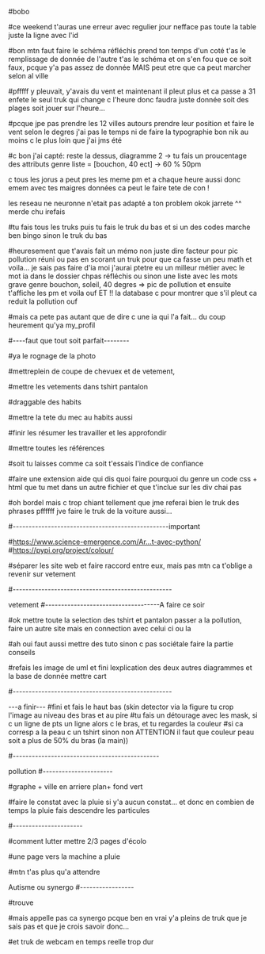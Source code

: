 #bobo

#ce weekend t'auras une erreur avec regulier jour nefface pas toute la table juste la ligne avec l'id


#bon mtn faut faire le schéma réfléchis prend ton temps d'un coté t'as le remplissage de donnée de l'autre t'as le schéma et on s'en fou que ce soit faux, pcque y'a pas assez de donnée MAIS peut etre que ca peut marcher selon al ville

#pfffff y pleuvait, y'avais du vent et maintenant il pleut plus et ca passe a 31 enfete le seul truk qui change c l'heure donc faudra juste donnée soit des plages soit jouer sur l'heure...

#pcque jpe pas prendre les 12 villes autours prendre leur position et faire le vent selon le degres j'ai pas le temps ni de faire la typographie bon nik au moins c le plus loin que j'ai jms été 









#c bon j'ai capté: reste la dessus, diagramme 2 -> tu fais un proucentage des attributs genre liste = [bouchon, 40 ect] -> 60 % 50pm

c tous les jorus a peut pres les meme pm et a chaque heure aussi donc emem avec tes maigres données ca peut le faire tete de con !

les reseau ne neuronne n'etait pas adapté a ton problem okok jarrete ^^ merde chu irefais 





#tu fais tous les truks puis tu fais le truk du bas et si un des codes marche ben bingo sinon le truk du bas


#heuresement que t'avais fait un mémo non juste dire facteur pour pic pollution réuni ou pas en scorant un truk pour que ca fasse un peu math et voila... je sais pas faire d'ia moi j'aurai ptetre eu un milleur métier avec le mot ia dans le dossier chpas réfléchis ou sinon une liste avec les mots grave genre bouchon, soleil, 40 degres => pic de pollution et ensuite t'affiche les pm et voila ouf ET !! la database c pour montrer que s'il pleut ca reduit la pollution ouf  

#mais ca pete pas autant que de dire c une ia qui l'a fait... du coup heurement qu'ya my_profil


#----faut que tout soit parfait--------

#ya le rognage de la photo 

#mettreplein de coupe de chevuex et de vetement,

#mettre les vetements dans tshirt pantalon

#draggable des habits 

#mettre la tete du mec au habits aussi

#finir les résumer les travailler et les approfondir

#mettre toutes les références

#soit tu laisses comme ca soit t'essais l'indice de confiance

#faire une extension aide qui dis quoi faire pourquoi du genre un code css + html que tu met dans un autre fichier et que t'inclue sur les div chai pas

#oh bordel mais c trop chiant tellement que jme referai bien le truk des phrases pffffff jve faire le truk de la voiture aussi...

#-------------------------------------------------important

#https://www.science-emergence.com/Ar...t-avec-python/ #https://pypi.org/project/colour/

#séparer les site web et faire raccord entre eux, mais pas mtn ca t'oblige a revenir sur vetement

#--------------------------------------------------

vetement
#------------------------------------A faire ce soir

#ok mettre toute la selection des tshirt et pantalon passer a la pollution, faire un autre site mais en connection avec celui ci ou la

#ah oui faut aussi mettre des tuto sinon c pas sociétale faire la partie conseils

#refais les image de uml et fini lexplication des deux autres diagrammes et la base de donnée mettre cart

#--------------------------------------------------

---a finir--- #fini et fais le haut bas (skin detector via la figure tu crop l'image au niveau des bras et au pire #tu fais un détourage avec les mask, si c un ligne de pts un ligne alors c le bras, et tu regardes la couleur #si ca corresp a la peau c un tshirt sinon non ATTENTION il faut que couleur peau soit a plus de 50% du bras (la main))

#----------------------------------------------

pollution
#----------------------

#graphe + ville en arriere plan+ fond vert

#faire le constat avec la pluie si y'a aucun constat... et donc en combien de temps la pluie fais descendre les particules

#----------------------

#comment lutter mettre 2/3 pages d'écolo

#une page vers la machine a pluie

#mtn t'as plus qu'a attendre

Autisme ou synergo
#-----------------

#trouve

#mais appelle pas ca synergo pcque ben en vrai y'a pleins de truk que je sais pas et que je crois savoir donc...

#et truk de webcam en temps reelle trop dur
